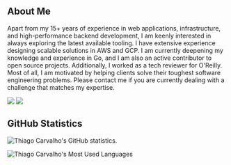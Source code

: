 ## About Me

Apart from my 15+ years of experience in web applications, infrastructure, and high-performance backend development, I am keenly interested in always exploring the latest available tooling. I have extensive experience designing scalable solutions in AWS and GCP. I am currently deepening my knowledge and experience in Go, and I am also an active contributor to open source projects. Additionally, I worked as a tech reviewer for O'Reilly. Most of all, I am motivated by helping clients solve their toughest software engineering problems. Please contact me if you are currently dealing with a challenge that matches my expertise.

<!-- Badges -->
<p>
  <a href="https://twitter.com/thiagonache">
    <img src="https://img.shields.io/badge/%40thiagonache-%231DA1F2?style=for-the-badge&logo=Twitter&logoColor=white"/></a>
  <a href="https://www.linkedin.com/in/thiagonache">
    <img src="https://img.shields.io/badge/LinkedIn-%230077B5?style=for-the-badge&logo=LinkedIn&logoColor=white"/></a>
</p>

## GitHub Statistics

![Thiago Carvalho's GitHub statistics.](https://readme-stats-git-main-thiagonache.vercel.app/api?username=thiagonache&show_icons=true&theme=gruvbox)

![Thiago Carvalho's Most Used Languages](https://readme-stats-git-main-thiagonache.vercel.app/api/top-langs/?username=thiagonache&layout=compact&theme=gruvbox)

<!--
**thiagonache/thiagonache** is a ✨ _special_ ✨ repository because its `README.md` (this file) appears on your GitHub profile.

Here are some ideas to get you started:

- 🔭 I’m currently working on ...
- 🌱 I’m currently learning ...
- 👯 I’m looking to collaborate on ...
- 🤔 I’m looking for help with ...
- 💬 Ask me about ...
- 📫 How to reach me: ...
- 😄 Pronouns: ...
- ⚡ Fun fact: ...
-->
